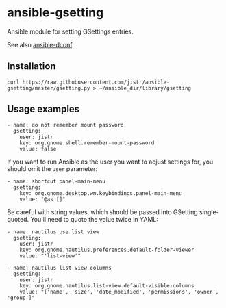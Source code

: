 ansible-gsetting
================

Ansible module for setting GSettings entries.

See also
[ansible-dconf](https://github.com/jistr/ansible-dconf).

Installation
------------

    curl https://raw.githubusercontent.com/jistr/ansible-gsetting/master/gsetting.py > ~/ansible_dir/library/gsetting

Usage examples
--------------

    - name: do not remember mount password
      gsetting:
        user: jistr
        key: org.gnome.shell.remember-mount-password
        value: false

If you want to run Ansible as the user you want to adjust settings
for, you should omit the `user` parameter:

    - name: shortcut panel-main-menu
      gsetting:
        key: org.gnome.desktop.wm.keybindings.panel-main-menu
        value: "@as []"

Be careful with string values, which should be passed into GSetting
single-quoted. You'll need to quote the value twice in YAML:

    - name: nautilus use list view
      gsetting:
        user: jistr
        key: org.gnome.nautilus.preferences.default-folder-viewer
        value: "'list-view'"

    - name: nautilus list view columns
      gsetting:
        user: jistr
        key: org.gnome.nautilus.list-view.default-visible-columns
        value: "['name', 'size', 'date_modified', 'permissions', 'owner', 'group']"
